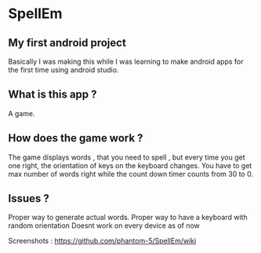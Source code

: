 # SpellEm

## My first android project

Basically I was making this while I was learning to make android apps for the first time using android studio.

## What is this app ?

A game.

## How does the game work ?

The game displays words , that you need to spell , but every time you get one right, the orientation of keys on the keyboard changes.
You have to get max number of words right while the count down timer counts from 30 to 0.

## Issues ?

Proper way to generate actual words.
Proper way to have a keyboard with random orientation
Doesnt work on every device as of now



Screenshots : https://github.com/phantom-5/SpellEm/wiki
